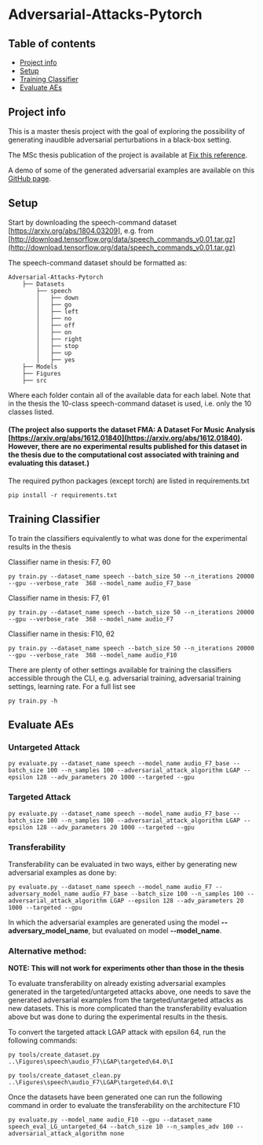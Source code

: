 
# Adversarial-Attacks-Pytorch

## Table of contents
* [Project info](#general-info)
* [Setup](#setup)
* [Training Classifier](#setup)
* [Evaluate AEs](#Evaluate-AEs)

## Project info
This is a master thesis project with the goal of exploring the possibility of generating inaudible adversarial perturbations in a black-box setting.
    
The MSc thesis publication of the project is available at [Fix this reference]().

A demo of some of the generated adversarial examples are available on this [GitHub page](https://srll.github.io/Adversarial-Attacks-Pytorch/).
    
	
## Setup
Start by downloading the speech-command dataset [https://arxiv.org/abs/1804.03209], e.g. from [http://download.tensorflow.org/data/speech_commands_v0.01.tar.gz](http://download.tensorflow.org/data/speech_commands_v0.01.tar.gz)

The speech-command dataset should be formatted as:

 
    Adversarial-Attacks-Pytorch
        ├── Datasets
            ├── speech
            │   ├── down
            │   ├── go
            │   ├── left
            │   ├── no
            │   ├── off
            │   ├── on
            │   ├── right
            │   ├── stop
            │   ├── up
            │   ├── yes
        ├── Models
        ├── Figures
        ├── src
        
Where each folder contain all of the available data for each label.
Note that in the thesis the 10-class speech-command dataset is used, i.e. only the 10 classes listed.

#### (The project also supports the dataset FMA: A Dataset For Music Analysis [https://arxiv.org/abs/1612.01840](https://arxiv.org/abs/1612.01840). However, there are no experimental results published for this dataset in the thesis due to the computational cost associated with training and evaluating this dataset.)

The required python packages (except torch) are listed in requirements.txt
    
    pip install -r requirements.txt
        
## Training Classifier
To train the classifiers equivalently to what was done for the experimental results in the thesis

    
Classifier name in thesis: F7,  θ0
    
    py train.py --dataset_name speech --batch_size 50 --n_iterations 20000 --gpu --verbose_rate  368 --model_name audio_F7_base

Classifier name in thesis: F7, θ1

    py train.py --dataset_name speech --batch_size 50 --n_iterations 20000 --gpu --verbose_rate  368 --model_name audio_F7

Classifier name in thesis: F10, θ2

    py train.py --dataset_name speech --batch_size 50 --n_iterations 20000 --gpu --verbose_rate  368 --model_name audio_F10

There are plenty of other settings available for training the classifiers accessible through the CLI, e.g. adversarial training, adversarial training settings, learning rate. For a full list see

    py train.py -h

## Evaluate AEs

### **Untargeted Attack**
    py evaluate.py --dataset_name speech --model_name audio_F7_base --batch_size 100 --n_samples 100 --adversarial_attack_algorithm LGAP --epsilon 128 --adv_parameters 20 1000 --targeted --gpu

### **Targeted Attack**
    py evaluate.py --dataset_name speech --model_name audio_F7_base --batch_size 100 --n_samples 100 --adversarial_attack_algorithm LGAP --epsilon 128 --adv_parameters 20 1000 --targeted --gpu


### **Transferability**
Transferability can be evaluated in two ways, either by generating new adversarial examples as done by:

    py evaluate.py --dataset_name speech --model_name audio_F7 --adversary_model_name audio_F7_base --batch_size 100 --n_samples 100 --adversarial_attack_algorithm LGAP --epsilon 128 --adv_parameters 20 1000 --targeted --gpu

In which the adversarial examples are generated using the model **--adversary_model_name**, but evaluated on model **--model_name**.


### Alternative method:
**NOTE: This will not work for experiments other than those in the thesis**

To evaluate transferability on already existing adversarial examples generated in the targeted/untargeted attacks above, one needs to save the generated adversarial examples from the targeted/untargeted attacks as new datasets. This is more complicated than the transferability evaluation above but was done to during the experimental results in the thesis.

To convert the targeted attack LGAP attack with epsilon 64, run the following commands:
    
    py tools/create_dataset.py ..\Figures\speech\audio_F7\LGAP\targeted\64.0\I

    py tools/create_dataset_clean.py ..\Figures\speech\audio_F7\LGAP\targeted\64.0\I


Once the datasets have been generated one can run the following command in order to evaluate the transferability on the architecture F10

    py evaluate.py --model_name audio_F10 --gpu --dataset_name speech_eval_LG_untargeted_64 --batch_size 10 --n_samples_adv 100 --adversarial_attack_algorithm none
    
